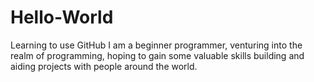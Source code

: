 # Hello-World
Learning to use GitHub
I am a beginner programmer, venturing into the realm of programming, hoping to gain some valuable skills building and aiding projects with people around the world.
